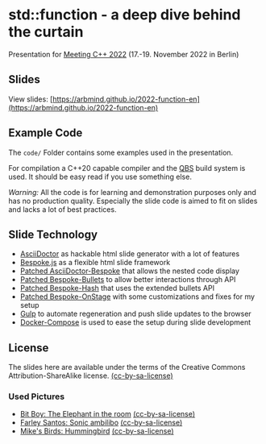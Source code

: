 # std::function - a deep dive behind the curtain

Presentation for [Meeting C++ 2022](https://meetingcpp.com/2022) (17.-19. November 2022 in Berlin)

## Slides

View slides: [https://arbmind.github.io/2022-function-en](https://arbmind.github.io/2022-function-en)

## Example Code

The `code/` Folder contains some examples used in the presentation.

For compilation a C++20 capable compiler and the [QBS](https://github.com/qbs/qbs) build system is used. It should be easy read if you use something else.

*Warning:* All the code is for learning and demonstration purposes only and has no production quality.
Especially the slide code is aimed to fit on slides and lacks a lot of best practices.

## Slide Technology

* [AsciiDoctor](https://github.com/asciidoctor/asciidoctor) as hackable html slide generator with a lot of features
* [Bespoke.js](https://github.com/bespokejs/bespoke) as a flexible html slide framework
* [Patched AsciiDoctor-Bespoke](https://github.com/arBmind/asciidoctor-bespoke/tree/patch-1) that allows the nested code display
* [Patched Bespoke-Bullets](https://github.com/arBmind/bespoke-bullets) to allow better interactions through API
* [Patched Bespoke-Hash](https://github.com/arBmind/bespoke-hash) that uses the extended bullets API
* [Patched Bespoke-OnStage](https://github.com/arBmind/bespoke-onstage) with some customizations and fixes for my setup
* [Gulp](https://github.com/gulpjs/gulp) to automate regeneration and push slide updates to the browser
* [Docker-Compose](https://docs.docker.com/compose/) is used to ease the setup during slide development

## License

The slides here are available under the terms of the Creative Commons Attribution-ShareAlike license.
[(cc-by-sa-license)](https://creativecommons.org/licenses/by-sa/2.0/)

### Used Pictures

* [Bit Boy: The Elephant in the room](https://flic.kr/p/nNWNY) [(cc-by-sa-license)](https://creativecommons.org/licenses/by-sa/2.0)
* [Farley Santos: Sonic ambilibo](https://flic.kr/p/vtxD4A) [(cc-by-sa-license)](https://creativecommons.org/licenses/by-sa/2.0)
* [Mike's Birds: Hummingbird](https://flic.kr/p/25A4Ah3) [(cc-by-sa-license)](https://creativecommons.org/licenses/by-sa/2.0)
